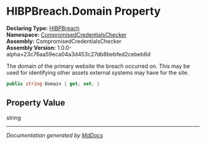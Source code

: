 ﻿<!--  
  <auto-generated>   
    The contents of this file were generated by a tool.  
    Changes to this file may be list if the file is regenerated  
  </auto-generated>   
-->

# HIBPBreach.Domain Property

**Declaring Type:** [HIBPBreach](../index.md)  
**Namespace:** [CompromisedCredentialsChecker](../../index.md)  
**Assembly:** CompromisedCredentialsChecker  
**Assembly Version:** 1.0.0\-alpha+23c76aa59eca04a3d453c27db8bebfed2cebeb6d

The domain of the primary website the breach occurred on. This may be used for identifying other assets external systems may have for the site.

```csharp
public string Domain { get; set; }
```

## Property Value

string

___

*Documentation generated by [MdDocs](https://github.com/ap0llo/mddocs)*
